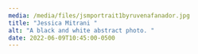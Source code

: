 ```yaml
---
media: /media/files/jsmportrait1byruvenafanador.jpg
title: "Jessica Mitrani "
alt: "A black and white abstract photo. "
date: 2022-06-09T10:45:00-0500
---
```

